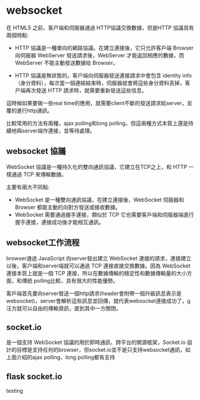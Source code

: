 # websocket
在 HTML5 之前，客户端和伺服器通過 HTTP協議交換數據，但是HTTP 協議具有兩個特點:
* HTTP 協議是一種單向的網路協議。在建立連接後，它只允許客戶端 Browser 向伺服器 WebServer 發送請求後，WebServer 才能返回相應的數據，而 WebServer 不能主動發送數據给 Browser。

* HTTP 協議是無狀態的。客户端向伺服器發送連接請求中會包含 identity info（身分資料），每次當一個連結結束時，伺服器就會將這些身分資料丢掉，客户端再次發送 HTTP 請求時，就需要重新發送這些信息。

這時候如果要做一些real time的應用，就需要client不斷的發送請求給server，反覆的進行http通訊。

比較常用的方法有兩種，ajax polling和long polling，但這兩種方式本質上還是持續地與server端作連接，並等待處理。
## websocket 協議
WebSocket 協議是一種持久化的雙向通訊協議，它建立在TCP之上，和 HTTP 一樣通過 TCP 來傳輸數據。

主要有兩大不同點:

* WebSocket 是一種雙向通訊協議，在建立連接後，WebSocket 伺服器和 Browser 都能主動的向對方發送或接收數據。
* WebSocket 需要通過握手連接，類似於 TCP 它也需要客戶端和伺服器端進行握手連接，連接成功後才能相互通訊。

## websocket工作流程
browser通過 JavaScript 向server發出建立 WebSocket 連接的請求，連接建立以後，客户端和server端就可以通過 TCP 連接直接交換數據。因為 WebSocket 連接本質上就是一個 TCP 連接，所以在數據傳輸的穩定性和數據傳輸量的大小方面，和傳統
polling比較，具有很大的性能優勢。

客戶端首先要向server發送一個http請求(header會附帶一個升級訊息表示是websocket)，server會解析這些訊息並回傳，就代表websocket連接成功了，g汪方就可以自由的傳輸資訊，直到其中一方關閉。

## socket.io
是一個支持 WebSocket 協議的用於即時通訊、跨平台的開源框架，Socket.io 設計的目標是支持任何的browser，但socket.io並不是只支持websocket通訊，如上面介紹的ajax polling、long polling都有支持

## flask socket.io
testing
